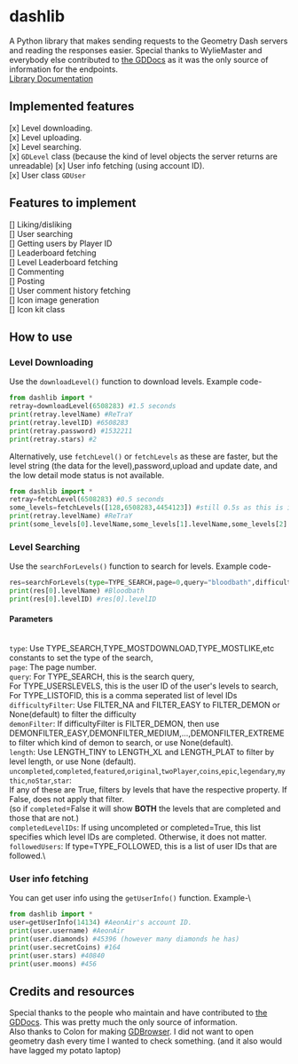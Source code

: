 # dashlib
A Python library that makes sending requests to the Geometry Dash servers and reading the responses easier. Special thanks to WylieMaster and everybody else contributed to [the GDDocs](https://wyliemaster.github.io/gddocs/#/) as it was the only source of information for the endpoints.  
[Library Documentation](README.md#how-to-use)

## Implemented features
 [x] Level downloading.\
 [x] Level uploading. \
 [x] Level searching. \
 [x] `GDLevel` class (because the kind of level objects the server returns are unreadable)
 [x] User info fetching (using account ID).\
 [x] User class `GDUser`

## Features to implement
 [] Liking/disliking\
 [] User searching\
 [] Getting users by Player ID\
 [] Leaderboard fetching\
 [] Level Leaderboard fetching\
 [] Commenting\
 [] Posting\
 [] User comment history fetching\
 [] Icon image generation\
 [] Icon kit class

## How to use
 ### Level Downloading
  Use the `downloadLevel()` function to download levels. Example code-
  ```python
  from dashlib import *
  retray=downloadLevel(6508283) #1.5 seconds
  print(retray.levelName) #ReTraY
  print(retray.levelID) #6508283
  print(retray.password) #1532211
  print(retray.stars) #2
  ```
  Alternatively, use `fetchLevel()` or `fetchLevels` as these are faster, but the level string (the data for the level),password,upload and update date, and the low detail mode status is not available.
  ```python
  from dashlib import *
  retray=fetchLevel(6508283) #0.5 seconds
  some_levels=fetchLevels([128,6508283,4454123]) #still 0.5s as this is in a single request.
  print(retray.levelName) #ReTraY
  print(some_levels[0].levelName,some_levels[1].levelName,some_levels[2].levelName) #1st level, ReTraY, Sonar
  ```
  ### Level Searching
   Use the `searchForLevels()` function to search for levels. Example code-
   ```python
   res=searchForLevels(type=TYPE_SEARCH,page=0,query="bloodbath",difficultyFilter=FILTER_DEMON,demonFilter=DEMONFILTER_EXTREME)
   print(res[0].levelName) #Bloodbath
   print(res[0].levelID) #res[0].levelID
   ```
   

   #### Parameters
   \
    `type`:    Use TYPE_SEARCH,TYPE_MOSTDOWNLOAD,TYPE_MOSTLIKE,etc constants to set the type of the search,\
    `page`:    The page number.\
    `query`:   For TYPE_SEARCH, this is the search query,\
            For TYPE_USERSLEVELS, this is the user ID of the user's levels to search,\
            For TYPE_LISTOFID, this is a comma seperated list of level IDs\
    `difficultyFilter`:   Use FILTER_NA and FILTER_EASY to FILTER_DEMON or None(default) to filter the difficulty\
    `demonFilter`:     If difficultyFilter is FILTER_DEMON, then use DEMONFILTER_EASY,DEMONFILTER_MEDIUM,...,DEMONFILTER_EXTREME to filter which kind of demon to search, or use None(default).\
    `length`:    Use LENGTH_TINY to LENGTH_XL and LENGTH_PLAT to filter by level length, or use None (default).\
    `uncompleted`,`completed`,`featured`,`original`,`twoPlayer`,`coins`,`epic`,`legendary`,`mythic`,`noStar`,`star`:\
        If any of these are True, filters by levels that have the respective property. If False, does not apply that filter.\
        (so if `completed`=False it will show **BOTH** the levels that are completed and those that are not.)\
    `completedLevelIDs`:     If using uncompleted or completed=True, this list specifies which level IDs are completed. Otherwise, it does not matter.\
    `followedUsers`:   If type=TYPE_FOLLOWED, this is a list of user IDs that are followed.\
  ### User info fetching
   You can get user info using the `getUserInfo()` function. Example-\
   ```python
   from dashlib import *
   user=getUserInfo(14134) #AeonAir's account ID.
   print(user.username) #AeonAir
   print(user.diamonds) #45396 (however many diamonds he has)
   print(user.secretCoins) #164
   print(user.stars) #40840
   print(user.moons) #456
   ```
## Credits and resources
 Special thanks to the people who maintain and have contributed to [the GDDocs](https://wyliemaster.github.io/gddocs/#/). This was pretty much the only source of information.\
 Also thanks to Colon for making [GDBrowser](https://gdbrowser.com/). I did not want to open geometry dash every time I wanted to check something. (and it also would have lagged my potato laptop)





